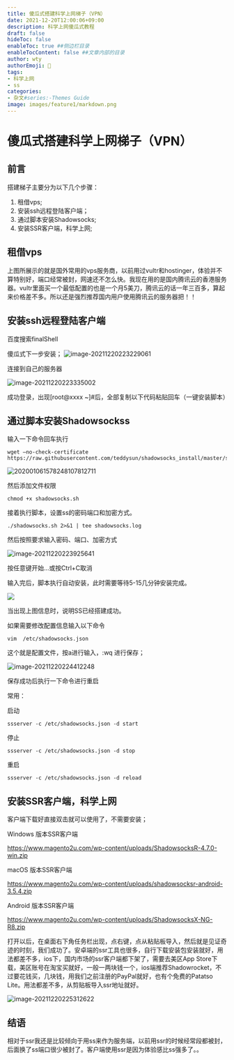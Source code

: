 ```yaml
---
title: 傻瓜式搭建科学上网梯子（VPN）
date: 2021-12-20T12:00:06+09:00
description: 科学上网傻瓜式教程
draft: false
hideToc: false
enableToc: true ##侧边栏目录
enableTocContent: false ##文章内部的目录
author: wty                                                                                                                                                                                                                                                                                                                                                                                                                                                                                                                                                                                                                                                                                                                                                                                                                                                                                                                                                                                                                                                                                                                                                                                                                                                                                                                                                
authorEmoji: 🤖
tags:
- 科学上网
- ss
categories:
- 杂文#series:-Themes Guide
image: images/feature1/markdown.png
---
```


# 傻瓜式搭建科学上网梯子（VPN）

## 前言

搭建梯子主要分为以下几个步骤：

1. 租借vps;
2. 安装ssh远程登陆客户端；
3. 通过脚本安装Shadowsocks;
4. 安装SSR客户端，科学上网;

## 租借vps

上图所展示的就是国外常用的vps服务商，以前用过vultr和hostinger，体验并不算特别好，端口经常被封，网速还不怎么快。我现在用的是国内腾讯云的香港服务器。vultr里面买一个最低配置的也是一个月5美刀，腾讯云的话一年三百多，算起来价格差不多。所以还是强烈推荐国内用户使用腾讯云的服务器把！！

## 安装ssh远程登陆客户端

百度搜索finalShell


傻瓜式下一步安装；
![image-20211220223229061](D:\java\dev\wty\static\images\vpn\image-20211220220411237.png)

连接到自己的服务器

![image-20211220223335002](D:\java\dev\wty\static\images\vpn\image-20211220223335002.png)

成功登录，出现[root@xxxx ~]#后，全部复制以下代码粘贴回车（一键安装脚本）

## 通过脚本安装Shadowsockss

输入一下命令回车执行

```shell
wget –no-check-certificate  https://raw.githubusercontent.com/teddysun/shadowsocks_install/master/shadowsocks.sh
```

![202001061578248107812711](D:\java\dev\wty\static\images\vpn\202001061578248107812711.jpg)

然后添加文件权限

```shell
chmod +x shadowsocks.sh
```

接着执行脚本，设置ss的密码端口和加密方式。

```shell
./shadowsocks.sh 2>&1 | tee shadowsocks.log
```

然后按照要求输入密码、端口、加密方式

![image-20211220223925641](D:\java\dev\wty\static\images\vpn\image-20211220223925641.png)

按任意键开始…或按Ctrl+C取消

输入完后，脚本执行自动安装，此时需要等待5-15几分钟安装完成。

![](D:\java\dev\wty\static\images\vpn\202001061578248189271712.png)

当出现上图信息时，说明SS已经搭建成功。

如果需要修改配置信息输入以下命令

```shell
vim  /etc/shadowsocks.json
```

这个就是配置文件，按a进行输入，:wq 进行保存；

![image-20211220224412248](D:\java\dev\wty\static\images\vpn\image-20211220224412248.png)

保存成功后执行一下命令进行重启

常用：

启动

```shell
ssserver -c /etc/shadowsocks.json -d start
```

停止

```shell
ssserver -c /etc/shadowsocks.json -d stop
```

重启

```shell
ssserver -c /etc/shadowsocks.json -d reload
```



## 安装SSR客户端，科学上网

客户端下载好直接双击就可以使用了，不需要安装；

Windows 版本SSR客户端

https://www.magento2u.com/wp-content/uploads/ShadowsocksR-4.7.0-win.zip

macOS 版本SSR客户端

https://www.magento2u.com/wp-content/uploads/shadowsocksr-android-3.5.4.zip

Android 版本SSR客户端

https://www.magento2u.com/wp-content/uploads/ShadowsocksX-NG-R8.zip

打开以后，在桌面右下角任务栏出现，点右键，点从粘贴板导入，然后就是见证奇迹的时刻，我们成功了。安卓端的ssr工具也很多，自行下载安装包安装就好，用法都差不多，ios下，国内市场的ssr客户端都下架了，需要去美区App Store下载，美区账号在淘宝买就好，一般一两块钱一个，ios端推荐Shadowrocket，不过要花钱买，几块钱，用我们之前注册的PayPal就好，也有个免费的Patatso Lite。用法都差不多，从剪贴板导入ssr地址就好。

![image-20211220225312622](D:\java\dev\wty\static\images\vpn\image-20211220225312622.png)

## 结语

相对于ssr我还是比较倾向于用ss来作为服务端，以前用ssr的时候经常段都被封，后面换了ss端口很少被封了。客户端使用ssr是因为体验感比ss强多了。。



## 

